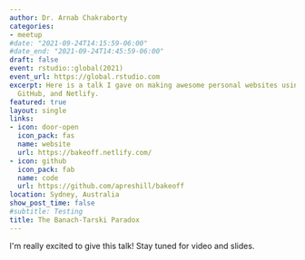 ```yaml
---
author: Dr. Arnab Chakraborty
categories:
- meetup
#date: "2021-09-24T14:15:59-06:00"
#date_end: "2021-09-24T14:45:59-06:00"
draft: false
event: rstudio::global(2021)
event_url: https://global.rstudio.com
excerpt: Here is a talk I gave on making awesome personal websites using Hugo, blogdown,
  GitHub, and Netlify.
featured: true
layout: single
links:
- icon: door-open
  icon_pack: fas
  name: website
  url: https://bakeoff.netlify.com/
- icon: github
  icon_pack: fab
  name: code
  url: https://github.com/apreshill/bakeoff
location: Sydney, Australia
show_post_time: false
#subtitle: Testing
title: The Banach-Tarski Paradox
---
```


I'm really excited to give this talk! Stay tuned for video and slides.
